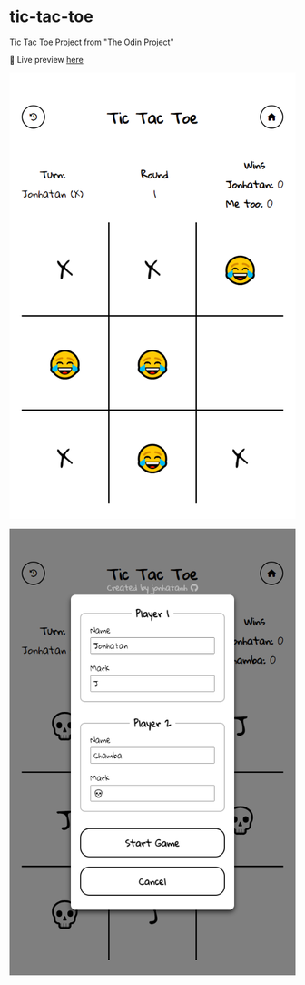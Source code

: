 # tic-tac-toe
Tic Tac Toe Project from "The Odin Project"


📎 Live preview [here](https://jonhatanh.github.io/tic-tac-toe/)

![Tic Tac Toe Preview 1](./assets/tic-tac-toe-preview.png)


![Tic Tac Toe Preview 2](./assets/tic-tac-toe-preview2.png)